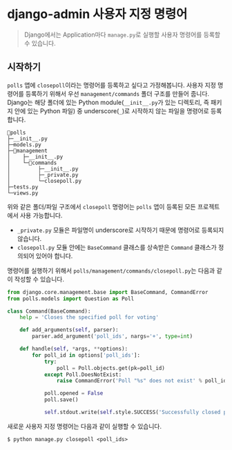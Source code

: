 # django-admin 사용자 지정 명령어

> Django에서는 Application마다 `manage.py`로 실행할 사용자 명령어를 등록할 수 있습니다.

## 시작하기

`polls` 앱에 `closepoll`이라는 명령어를 등록하고 싶다고 가정해봅니다. 사용자 지정 명령어를 등록하기 위해서 우선 `management/commands` 폴더 구조를 만들어 줍니다. Django는 해당 폴더에 있는 Python module(`__init__.py`가 있는 디렉토리, 즉 패키지 안에 있는 Python 파일) 중 underscore(`_`)로 시작하지 않는 파일을 명령어로 등록합니다.

```
📁polls
├─__init__.py
├─models.py
├─📁management
│    ├─__init__.py
│    └─📁commands
│         ├─__init__.py
│         ├─_private.py
│         └─closepoll.py
├─tests.py
└─views.py
```

위와 같은 폴더/파일 구조에서 `closepoll` 명령어는 `polls` 앱이 등록된 모든 프로젝트에서 사용 가능합니다.

- `_private.py` 모듈은 파일명이 underscore로 시작하기 때문에 명령어로 등록되지 않습니다.
- `closepoll.py` 모듈 안에는 `BaseCommand` 클래스를 상속받은 `Command` 클래스가 정의되어 있어야 합니다.

명령어를 실행하기 위해서 `polls/management/commands/closepoll.py`는 다음과 같이 작성할 수 있습니다.

```python
from django.core.management.base import BaseCommand, CommandError
from polls.models import Question as Poll

class Command(BaseCommand):
    help = 'Closes the specified poll for voting'

    def add_arguments(self, parser):
        parser.add_argument('poll_ids', nargs='+', type=int)

    def handle(self, *args, **options):
        for poll_id in options['poll_ids']:
            try:
                poll = Poll.objects.get(pk=poll_id)
            except Poll.DoesNotExist:
                raise CommandError('Poll "%s" does not exist' % poll_id)

            poll.opened = False
            poll.save()

            self.stdout.write(self.style.SUCCESS('Successfully closed poll "%s"' % poll_id))
```

새로운 사용자 지정 명령어는 다음과 같이 실행할 수 있습니다.

```shell
$ python manage.py closepoll <poll_ids>
```
